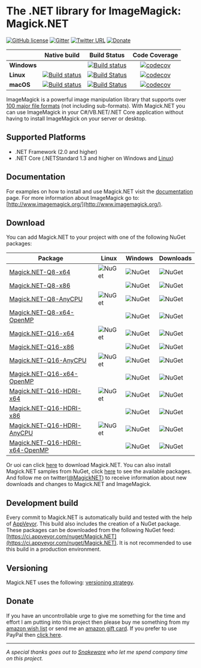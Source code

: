 # The .NET library for ImageMagick: Magick.NET

[![GitHub license](https://img.shields.io/badge/license-Apache%202-green.svg)](https://raw.githubusercontent.com/dlemstra/Magick.NET/master/License.txt)
[![Gitter](https://badges.gitter.im/Join%20Chat.svg)](https://gitter.im/Magick-NET/Lobby?utm_source=badge&utm_medium=badge&utm_campaign=pr-badge&utm_content=badge)
[![Twitter URL](https://img.shields.io/badge/twitter-follow-1da1f2.svg)](https://twitter.com/MagickNET)
[![Donate](https://img.shields.io/badge/%24-donate-ff00ff.svg)](https://www.paypal.me/DirkLemstra)

|             |Native build|Build Status|Code Coverage|
|-------------|:----------:|:----------:|:-----------:|
|**Windows**  ||[![Build status](https://ci.appveyor.com/api/projects/status/5y970okju7ru901x?svg=true)](https://ci.appveyor.com/project/dlemstra/magick-net)|[![codecov](https://codecov.io/gh/dlemstra/Magick.NET/branch/master/graph/badge.svg)](https://codecov.io/gh/dlemstra/Magick.NET)|
|**Linux**    |[![Build status](https://dlemstra.visualstudio.com/Magick.NET/_apis/build/status/Magick.NET-Linux)](https://dlemstra.visualstudio.com/Magick.NET/_build/latest?definitionId=4)|[![Build Status](https://travis-ci.org/dlemstra/Magick.NET.svg?branch=master)](https://travis-ci.org/dlemstra/Magick.NET)|[![codecov](https://codecov.io/gh/dlemstra/Magick.NET/branch/master/graph/badge.svg)](https://codecov.io/gh/dlemstra/Magick.NET)|
|**macOS**    |[![Build status](https://dlemstra.visualstudio.com/Magick.NET/_apis/build/status/Magick.NET-macOS)](https://dlemstra.visualstudio.com/Magick.NET/_build/latest?definitionId=5)|[![Build Status](https://travis-ci.org/dlemstra/Magick.NET.svg?branch=master)](https://travis-ci.org/dlemstra/Magick.NET)|[![codecov](https://codecov.io/gh/dlemstra/Magick.NET/branch/master/graph/badge.svg)](https://codecov.io/gh/dlemstra/Magick.NET)|

ImageMagick is a powerful image manipulation library that supports over [100 major file formats](https://www.imagemagick.org/script/formats.php) (not including sub-formats).
With Magick.NET you can use ImageMagick in your C#/VB.NET/.NET Core application without having to install ImageMagick on your server or desktop.

## Supported Platforms

- .NET Framework (2.0 and higher)
- .NET Core (.NETStandard 1.3 and higher on Windows and [Linux](Documentation/CrossPlatform.md))

## Documentation

For examples on how to install and use Magick.NET visit the [documentation](Documentation/Readme.md) page.
For more information about ImageMagick go to: [http://www.imagemagick.org/](http://www.imagemagick.org/).

## Download

You can add Magick.NET to your project with one of the following NuGet packages:

| Package | Linux | Windows | Downloads
|-|-|-|-|
| [Magick.NET-Q8-x64](https://www.nuget.org/packages/Magick.NET-Q8-x64/) | ![NuGet](https://img.shields.io/nuget/v/Magick.NET-Q8-x64.svg) | ![NuGet](https://img.shields.io/nuget/v/Magick.NET-Q8-x64.svg) | ![NuGet](https://img.shields.io/nuget/dt/Magick.NET-Q8-x64.svg)
| [Magick.NET-Q8-x86](https://www.nuget.org/packages/Magick.NET-Q8-x86/) | | ![NuGet](https://img.shields.io/nuget/v/Magick.NET-Q8-x86.svg) | ![NuGet](https://img.shields.io/nuget/dt/Magick.NET-Q8-x86.svg)
| [Magick.NET-Q8-AnyCPU](https://www.nuget.org/packages/Magick.NET-Q8-AnyCPU/) | ![NuGet](https://img.shields.io/nuget/v/Magick.NET-Q8-AnyCPU.svg)| ![NuGet](https://img.shields.io/nuget/v/Magick.NET-Q8-AnyCPU.svg) | ![NuGet](https://img.shields.io/nuget/dt/Magick.NET-Q8-AnyCPU.svg)
| [Magick.NET-Q8-x64-OpenMP](https://www.nuget.org/packages/Magick.NET-Q8-x64-OpenMP/)| | ![NuGet](https://img.shields.io/nuget/v/Magick.NET-Q8-x64-OpenMP.svg) | ![NuGet](https://img.shields.io/nuget/dt/Magick.NET-Q8-x64-OpenMP.svg) 
| [Magick.NET-Q16-x64](https://www.nuget.org/packages/Magick.NET-Q16-x64/) | ![NuGet](https://img.shields.io/nuget/v/Magick.NET-Q16-x64.svg) | ![NuGet](https://img.shields.io/nuget/v/Magick.NET-Q16-x64.svg) | ![NuGet](https://img.shields.io/nuget/dt/Magick.NET-Q16-x64.svg)
| [Magick.NET-Q16-x86](https://www.nuget.org/packages/Magick.NET-Q16-x86/) | | ![NuGet](https://img.shields.io/nuget/v/Magick.NET-Q16-x86.svg) | ![NuGet](https://img.shields.io/nuget/dt/Magick.NET-Q16-x86.svg)
| [Magick.NET-Q16-AnyCPU](https://www.nuget.org/packages/Magick.NET-Q16-AnyCPU/) | ![NuGet](https://img.shields.io/nuget/v/Magick.NET-Q16-AnyCPU.svg) | ![NuGet](https://img.shields.io/nuget/v/Magick.NET-Q16-AnyCPU.svg) | ![NuGet](https://img.shields.io/nuget/dt/Magick.NET-Q16-AnyCPU.svg)
| [Magick.NET-Q16-x64-OpenMP](https://www.nuget.org/packages/Magick.NET-Q16-x64-OpenMP/) | | ![NuGet](https://img.shields.io/nuget/v/Magick.NET-Q16-x64-OpenMP.svg) | ![NuGet](https://img.shields.io/nuget/dt/Magick.NET-Q16-x64-OpenMP.svg)
| [Magick.NET-Q16-HDRI-x64](https://www.nuget.org/packages/Magick.NET-Q16-HDRI-x64/) | ![NuGet](https://img.shields.io/nuget/v/Magick.NET-Q16-HDRI-x64.svg) | ![NuGet](https://img.shields.io/nuget/v/Magick.NET-Q16-HDRI-x64.svg) | ![NuGet](https://img.shields.io/nuget/dt/Magick.NET-Q16-HDRI-x64.svg)
| [Magick.NET-Q16-HDRI-x86](https://www.nuget.org/packages/Magick.NET-Q16-HDRI-x86/) | | ![NuGet](https://img.shields.io/nuget/v/Magick.NET-Q16-HDRI-x86.svg) | ![NuGet](https://img.shields.io/nuget/dt/Magick.NET-Q16-HDRI-x86.svg)
| [Magick.NET-Q16-HDRI-AnyCPU](https://www.nuget.org/packages/Magick.NET-Q16-HDRI-AnyCPU/) | ![NuGet](https://img.shields.io/nuget/v/Magick.NET-Q16-HDRI-AnyCPU.svg) | ![NuGet](https://img.shields.io/nuget/v/Magick.NET-Q16-HDRI-AnyCPU.svg) | ![NuGet](https://img.shields.io/nuget/dt/Magick.NET-Q16-HDRI-AnyCPU.svg)
| [Magick.NET-Q16-HDRI-x64-OpenMP](https://www.nuget.org/packages/Magick.NET-Q16-HDRI-x64-OpenMP/) | | ![NuGet](https://img.shields.io/nuget/v/Magick.NET-Q16-HDRI-x64-OpenMP.svg) | ![NuGet](https://img.shields.io/nuget/dt/Magick.NET-Q16-HDRI-x64-OpenMP.svg)


Or uoi can click [here](https://github.com/dlemstra/Magick.NET/releases) to download Magick.NET. You can also install Magick.NET samples from NuGet, click [here](https://nuget.org/profiles/dlemstra/) to
see the available packages. And follow me on twitter([@MagickNET](https://twitter.com/MagickNET)) to receive information about new downloads and changes to Magick.NET and ImageMagick.

## Development build

Every commit to Magick.NET is automatically build and tested with the help of [AppVeyor](http://www.appveyor.com). This build also includes the creation of a NuGet package.
These packages can be downloaded from the following NuGet feed: [https://ci.appveyor.com/nuget/Magick.NET](https://ci.appveyor.com/nuget/Magick.NET). It is not recommended to use
this build in a production environment.

## Versioning

Magick.NET uses the following: [versioning strategy](Documentation/Versioning.md).

## Donate

If you have an uncontrollable urge to give me something for the time and effort I am putting into this project then please buy me something from my
[amazon wish list](http://www.amazon.de/registry/wishlist/2XFZAC3J04WAY) or send me an [amazon gift card](https://www.amazon.de/Amazon-Gutschein-per-E-Mail-Amazon/dp/B0054PDOV8).
If you prefer to use PayPal then [click here](https://www.paypal.me/DirkLemstra).

----
_A special thanks goes out to [Snakeware](https://www.snakeware.nl) who let me spend company time on this project._


